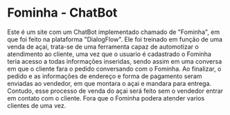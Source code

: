 # Fominha - ChatBot

Este é um site com um ChatBot implementado chamado de "Fominha", em que foi feito na plataforma "DialogFlow".
Ele foi treinado em função de uma venda de açai, trata-se de uma ferramenta capaz de automotizar o atendimento ao cliente, uma vez que o usuario é cadastrado o Fominha teria acesso a todas informações inseridas, sendo assim em uma conversa em que o cliente fara o pedido conversando com o Fominha.
Ao finalizar, o pedido e as informações de endereço e forma de pagamento seram enviadas ao vendedor, em que montara o açai e mandara para entrega.
Contudo, esse processo de venda do açai será feito sem o vendedor entrar em contato com o cliente. Fora que o Fominha podera atender varios clientes de uma vez.